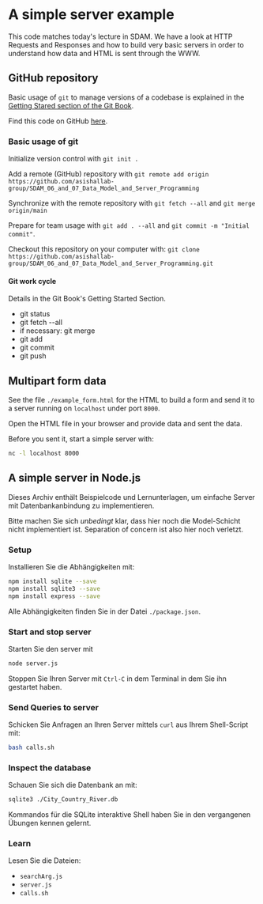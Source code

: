 # A simple server example

This code matches today's lecture in SDAM. We have a look at HTTP Requests and
Responses and how to build very basic servers in order to understand how data
and HTML is sent through the WWW.

## GitHub repository

Basic usage of `git` to manage versions of a codebase is explained in the
[Getting Stared section of the Git
Book](https://git-scm.com/book/en/v2/Getting-Started-About-Version-Control).

Find this code on GitHub [here](https://github.com/asishallab-group/SDAM_06_and_07_Data_Model_and_Server_Programming).

### Basic usage of git

Initialize version control with `git init .`

Add a remote (GitHub) repository with `git remote add origin https://github.com/asishallab-group/SDAM_06_and_07_Data_Model_and_Server_Programming`

Synchronize with the remote repository with `git fetch --all` and `git merge origin/main`

Prepare for team usage with `git add . --all` and `git commit -m "Initial commit"`.

Checkout this repository on your computer with:
`git clone https://github.com/asishallab-group/SDAM_06_and_07_Data_Model_and_Server_Programming.git`

#### Git work cycle 

Details in the Git Book's Getting Started Section.

- git status
- git fetch --all
- if necessary: git merge
- git add
- git commit
- git push

## Multipart form data

See the file `./example_form.html` for the HTML to build a form and send it to
a server running on `localhost` under port `8000`.

Open the HTML file in your browser and provide data and sent the data.

Before you sent it, start a simple server with:
```sh
nc -l localhost 8000
```

## A simple server in Node.js

Dieses Archiv enthält Beispielcode und Lernunterlagen, um einfache Server mit
Datenbankanbindung zu implementieren. 

Bitte machen Sie sich _unbedingt_ klar, dass hier noch die Model-Schicht nicht
implementiert ist. Separation of concern ist also hier noch verletzt.

### Setup

Installieren Sie die Abhängigkeiten mit:
```sh
npm install sqlite --save
npm install sqlite3 --save
npm install express --save
```

Alle Abhängigkeiten finden Sie in der Datei `./package.json`.

### Start and stop server

Starten Sie den server mit
```sh
node server.js
```
Stoppen Sie Ihren Server mit `Ctrl-C` in dem Terminal in dem Sie ihn gestartet
haben.

### Send Queries to server

Schicken Sie Anfragen an Ihren Server mittels `curl` aus Ihrem Shell-Script mit:
```sh
bash calls.sh
```

### Inspect the database

Schauen Sie sich die Datenbank an mit:
```sh
sqlite3 ./City_Country_River.db
```

Kommandos für die SQLite interaktive Shell haben Sie in den vergangenen Übungen
kennen gelernt.

### Learn

Lesen Sie die Dateien:
- `searchArg.js`
- `server.js`
- `calls.sh`
